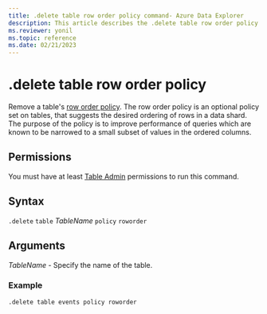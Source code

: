 ```yaml
---
title: .delete table row order policy command- Azure Data Explorer
description: This article describes the .delete table row order policy command in Azure Data Explorer.
ms.reviewer: yonil
ms.topic: reference
ms.date: 02/21/2023
---
```

# .delete table row order policy

Remove a table's [row order policy](roworderpolicy.md). The row order policy is an optional policy set on tables, that suggests the desired ordering of rows in a data shard. The purpose of the policy is to improve performance of queries which are known to be narrowed to a small subset of values in the ordered columns.

## Permissions

You must have at least [Table Admin](access-control/role-based-access-control.md) permissions to run this command.

## Syntax

`.delete` `table` *TableName* `policy` `roworder` 

## Arguments

*TableName* - Specify the name of the table.  

### Example

```kusto
.delete table events policy roworder 
```

